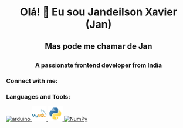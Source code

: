 <h1 align="center">Olá! 👋 Eu sou Jandeilson Xavier (Jan)</h1>
<h2 align="center">Mas pode me chamar de Jan<h2>
<h3 align="center">A passionate frontend developer from India</h3>

<h3 align="left">Connect with me:</h3>
<p align="left">
</p>

<h3 align="left">Languages and Tools:</h3>
<p align="left"> <a href="https://www.arduino.cc/" target="_blank" rel="noreferrer"> <img src="https://cdn.worldvectorlogo.com/logos/arduino-1.svg" alt="arduino" width="40" height="40"/> </a> <a href="https://www.mysql.com/" target="_blank" rel="noreferrer"> <img src="https://raw.githubusercontent.com/devicons/devicon/master/icons/mysql/mysql-original-wordmark.svg" alt="mysql" width="40" height="40"/> </a> <a href="https://www.python.org" target="_blank" rel="noreferrer"> <img src="https://raw.githubusercontent.com/devicons/devicon/master/icons/python/python-original.svg" alt="python" width="40" height="40"/> </a> 
<a align="left"> <a href="https://www.bitmaker.com.br/" target="_blank" rel="noreferrer"> <img src="https://raw.githubusercontent.com/gilbarbara/logos/f133ea921b012052000964e3feb023b57146895b/logos/c.svg" alt="NumPy" width="40" height="40"/></a>  
</p>
